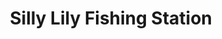 ---
title: "Silly Lily Fishing Station"
url: /east-moriches/silly-lily-fishing-station/
shop: fishing
---